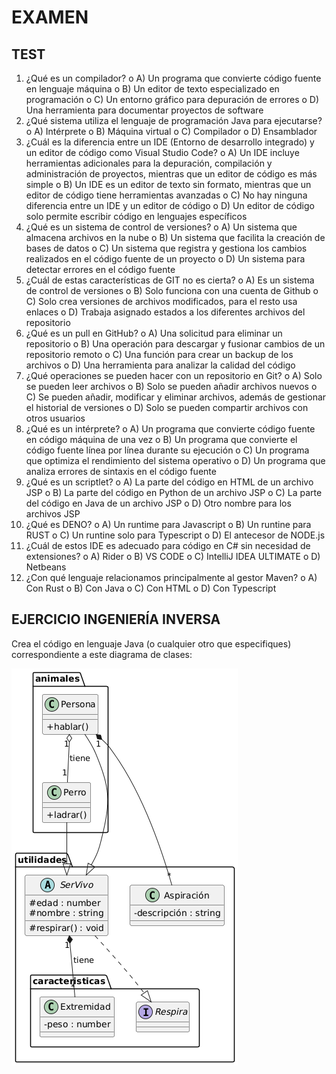 # EXAMEN 

## TEST

1.	¿Qué es un compilador?
o	A) Un programa que convierte código fuente en lenguaje máquina
o	B) Un editor de texto especializado en programación
o	C) Un entorno gráfico para depuración de errores
o	D) Una herramienta para documentar proyectos de software
2.	¿Qué sistema utiliza el lenguaje de programación Java para ejecutarse?
o	A) Intérprete
o	B) Máquina virtual
o	C) Compilador
o	D) Ensamblador
3.	¿Cuál es la diferencia entre un IDE (Entorno de desarrollo integrado) y un editor de código como Visual Studio Code?
o	A) Un IDE incluye herramientas adicionales para la depuración, compilación y administración de proyectos, mientras que un editor de código es más simple
o	B) Un IDE es un editor de texto sin formato, mientras que un editor de código tiene herramientas avanzadas
o	C) No hay ninguna diferencia entre un IDE y un editor de código
o	D) Un editor de código solo permite escribir código en lenguajes específicos
4.	¿Qué es un sistema de control de versiones?
o	A) Un sistema que almacena archivos en la nube
o	B) Un sistema que facilita la creación de bases de datos
o	C) Un sistema que registra y gestiona los cambios realizados en el código fuente de un proyecto
o	D) Un sistema para detectar errores en el código fuente
5.	¿Cuál de estas características de GIT no es cierta?
o	A) Es un sistema de control de versiones
o	B) Solo funciona con una cuenta de Github
o	C) Solo crea versiones de archivos modificados, para el resto usa enlaces
o	D) Trabaja asignado estados a los diferentes archivos del repositorio
6.	¿Qué es un pull en GitHub?
o	A) Una solicitud para eliminar un repositorio
o	B) Una operación para descargar y fusionar cambios de un repositorio remoto
o	C) Una función para crear un backup de los archivos
o	D) Una herramienta para analizar la calidad del código
7.	¿Qué operaciones se pueden hacer con un repositorio en Git?
o	A) Solo se pueden leer archivos
o	B) Solo se pueden añadir archivos nuevos
o	C) Se pueden añadir, modificar y eliminar archivos, además de gestionar el historial de versiones
o	D) Solo se pueden compartir archivos con otros usuarios
8.	¿Qué es un intérprete?
o	A) Un programa que convierte código fuente en código máquina de una vez
o	B) Un programa que convierte el código fuente línea por línea durante su ejecución
o	C) Un programa que optimiza el rendimiento del sistema operativo
o	D) Un programa que analiza errores de sintaxis en el código fuente
9. ¿Qué es un scriptlet?
o   A) La parte del código en HTML de un archivo JSP
o   B) La parte del código en Python de un archivo JSP
o   C) La parte del código en Java de un archivo JSP
o   D) Otro nombre para los archivos JSP
10. ¿Qué es DENO?
o   A) Un runtime para Javascript
o   B) Un runtine para RUST
o   C) Un runtine solo para Typescript
o   D) El antecesor de NODE.js
11. ¿Cuál de estos IDE es adecuado para código en C# sin necesidad de extensiones?
o   A) Rider
o   B) VS CODE
o   C) IntelliJ IDEA ULTIMATE
o   D) Netbeans
12. ¿Con qué lenguaje relacionamos principalmente al gestor Maven?
o   A) Con Rust
o   B) Con Java
o   C) Con HTML
o   D) Con Typescript

## EJERCICIO INGENIERÍA INVERSA

Crea el código en lenguaje Java (o cualquier otro que especifiques) correspondiente a este diagrama de clases:

![alt text](image-1.png)